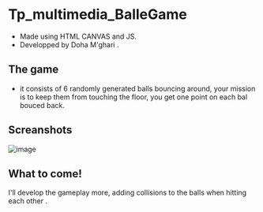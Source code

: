 # Tp_multimedia_BalleGame

* Made using HTML CANVAS and JS.
* Developped by Doha M'ghari .


## The game
* it consists of 6 randomly generated balls bouncing around, your mission is to keep them from touching the floor, you get one point on each bal bouced back.

## Screanshots 

![image](https://user-images.githubusercontent.com/46201297/57969525-5f5c7d00-7967-11e9-9fb1-48c669312bc1.png)

## What to come!
I'll develop the gameplay more, adding collisions to the balls when hitting each other .
